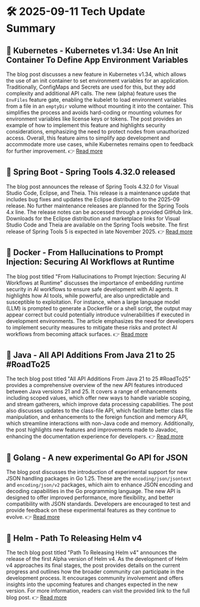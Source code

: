 # 🛠️ 2025-09-11 Tech Update Summary

## 🔹 Kubernetes - Kubernetes v1.34: Use An Init Container To Define App Environment Variables
The blog post discusses a new feature in Kubernetes v1.34, which allows the use of an init container to set environment variables for an application. Traditionally, ConfigMaps and Secrets are used for this, but they add complexity and additional API calls. The new (alpha) feature uses the `EnvFiles` feature gate, enabling the kubelet to load environment variables from a file in an `emptyDir` volume without mounting it into the container. This simplifies the process and avoids hard-coding or mounting volumes for environment variables like license keys or tokens. The post provides an example of how to implement this feature and highlights security considerations, emphasizing the need to protect nodes from unauthorized access. Overall, this feature aims to simplify app development and accommodate more use cases, while Kubernetes remains open to feedback for further improvement.
👉 [Read more](https://kubernetes.io/blog/2025/09/10/kubernetes-v1-34-env-files/)

## 🔹 Spring Boot - Spring Tools 4.32.0 released
The blog post announces the release of Spring Tools 4.32.0 for Visual Studio Code, Eclipse, and Theia. This release is a maintenance update that includes bug fixes and updates the Eclipse distribution to the 2025-09 release. No further maintenance releases are planned for the Spring Tools 4.x line. The release notes can be accessed through a provided GitHub link. Downloads for the Eclipse distribution and marketplace links for Visual Studio Code and Theia are available on the Spring Tools website. The first release of Spring Tools 5 is expected in late November 2025.
👉 [Read more](https://spring.io/blog/2025/09/10/spring-tools-4-32-0-released)

## 🔹 Docker - From Hallucinations to Prompt Injection: Securing AI Workflows at Runtime
The blog post titled "From Hallucinations to Prompt Injection: Securing AI Workflows at Runtime" discusses the importance of embedding runtime security in AI workflows to ensure safe development with AI agents. It highlights how AI tools, while powerful, are also unpredictable and susceptible to exploitation. For instance, when a large language model (LLM) is prompted to generate a Dockerfile or a shell script, the output may appear correct but could potentially introduce vulnerabilities if executed in development environments. The article emphasizes the need for developers to implement security measures to mitigate these risks and protect AI workflows from becoming attack surfaces.
👉 [Read more](https://www.docker.com/blog/secure-ai-agents-runtime-security/)

## 🔹 Java - All API Additions From Java 21 to 25 #RoadTo25
The tech blog post titled "All API Additions From Java 21 to 25 #RoadTo25" provides a comprehensive overview of the new API features introduced between Java versions 21 and 25. It covers a range of enhancements including scoped values, which offer new ways to handle variable scoping, and stream gatherers, which improve data processing capabilities. The post also discusses updates to the class-file API, which facilitate better class file manipulation, and enhancements to the foreign function and memory API, which streamline interactions with non-Java code and memory. Additionally, the post highlights new features and improvements made to Javadoc, enhancing the documentation experience for developers.
👉 [Read more](https://inside.java/2025/09/09/roadto25-api/)

## 🔹 Golang - A new experimental Go API for JSON
The blog post discusses the introduction of experimental support for new JSON handling packages in Go 1.25. These are the `encoding/json/jsontext` and `encoding/json/v2` packages, which aim to enhance JSON encoding and decoding capabilities in the Go programming language. The new API is designed to offer improved performance, more flexibility, and better compatibility with JSON standards. Developers are encouraged to test and provide feedback on these experimental features as they continue to evolve.
👉 [Read more](https://go.dev/blog/jsonv2-exp)

## 🔹 Helm - Path To Releasing Helm v4
The tech blog post titled "Path To Releasing Helm v4" announces the release of the first Alpha version of Helm v4. As the development of Helm v4 approaches its final stages, the post provides details on the current progress and outlines how the broader community can participate in the development process. It encourages community involvement and offers insights into the upcoming features and changes expected in the new version. For more information, readers can visit the provided link to the full blog post.
👉 [Read more](https://helm.sh/blog/path-to-helm-v4/)

